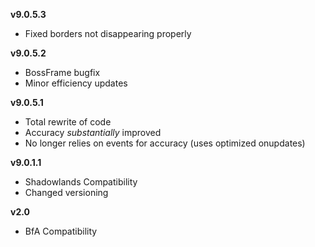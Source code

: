 **v9.0.5.3**

- Fixed borders not disappearing properly

**v9.0.5.2**

- BossFrame bugfix
- Minor efficiency updates

**v9.0.5.1**

- Total rewrite of code
- Accuracy *substantially* improved
- No longer relies on events for accuracy (uses optimized onupdates)

**v9.0.1.1**

- Shadowlands Compatibility
- Changed versioning

**v2.0**

- BfA Compatibility
